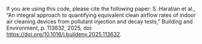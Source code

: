 If you are using this code, please cite the following paper:
S. Haratian et al., “An integral approach to quantifying equivalent clean airflow rates of indoor air cleaning devices from pollutant injection and decay tests,”
Building and Environment, p. 113632, 2025, doi: https://doi.org/10.1016/j.buildenv.2025.113632.

